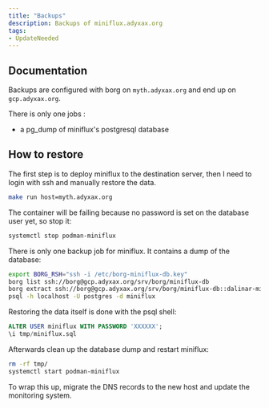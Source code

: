 ```yaml
---
title: "Backups"
description: Backups of miniflux.adyxax.org
tags:
- UpdateNeeded
---
```


## Documentation

Backups are configured with borg on `myth.adyxax.org` and end up on `gcp.adyxax.org`.

There is only one jobs :
- a pg_dump of miniflux's postgresql database

## How to restore

The first step is to deploy miniflux to the destination server, then I need to login with ssh and manually restore the data.
```sh
make run host=myth.adyxax.org
```

The container will be failing because no password is set on the database user yet, so stop it:
```sh
systemctl stop podman-miniflux
```

There is only one backup job for miniflux. It contains a dump of the database:
```sh
export BORG_RSH="ssh -i /etc/borg-miniflux-db.key"
borg list ssh://borg@gcp.adyxax.org/srv/borg/miniflux-db
borg extract ssh://borg@gcp.adyxax.org/srv/borg/miniflux-db::dalinar-miniflux-db-2023-11-20T00:00:01
psql -h localhost -U postgres -d miniflux
```

Restoring the data itself is done with the psql shell:
```sql
ALTER USER miniflux WITH PASSWORD 'XXXXXX';
\i tmp/miniflux.sql
```

Afterwards clean up the database dump and restart miniflux:
```sh
rm -rf tmp/
systemctl start podman-miniflux
```

To wrap this up, migrate the DNS records to the new host and update the monitoring system.
